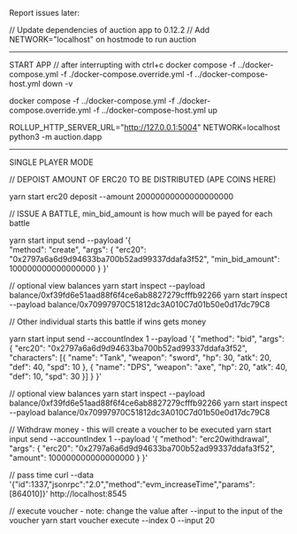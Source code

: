 Report issues later:

// Update dependencies of auction app to 0.12.2
// Add NETWORK="localhost" on hostmode to run auction

--------------------

START APP
// after interrupting with ctrl+c docker compose -f ../docker-compose.yml -f ./docker-compose.override.yml -f ../docker-compose-host.yml down -v

docker compose -f ../docker-compose.yml -f ./docker-compose.override.yml -f ../docker-compose-host.yml up

ROLLUP_HTTP_SERVER_URL="http://127.0.0.1:5004" NETWORK=localhost python3 -m auction.dapp

---------------------

SINGLE PLAYER MODE

// DEPOIST AMOUNT OF ERC20 TO BE DISTRIBUTED (APE COINS HERE)

yarn start erc20 deposit --amount 20000000000000000000


// ISSUE A BATTLE, min_bid_amount is how much will be payed for each battle

yarn start input send --payload '{                                                  
    "method": "create",
    "args": {
        "erc20": "0x2797a6a6d9d94633ba700b52ad99337ddafa3f52",
        "min_bid_amount": 100000000000000000
    }
}'

// optional view balances
yarn start inspect --payload  balance/0xf39fd6e51aad88f6f4ce6ab8827279cfffb92266
yarn start inspect --payload  balance/0x70997970C51812dc3A010C7d01b50e0d17dc79C8


// Other individual starts this battle if wins gets money

yarn start input send --accountIndex 1 --payload '{
    "method": "bid",
    "args": {
        "erc20": "0x2797a6a6d9d94633ba700b52ad99337ddafa3f52",
        "characters": [{
            "name": "Tank",
            "weapon": "sword",
            "hp": 30,
            "atk": 20,
            "def": 40,
            "spd": 10
        }, {
            "name": "DPS",
            "weapon": "axe",
            "hp": 20,
            "atk": 40,
            "def": 10,
            "spd": 30
        }]
    }
}'

// optional view balances
yarn start inspect --payload  balance/0xf39fd6e51aad88f6f4ce6ab8827279cfffb92266
yarn start inspect --payload  balance/0x70997970C51812dc3A010C7d01b50e0d17dc79C8

// Withdraw money - this will create a voucher to be executed
yarn start input send --accountIndex 1 --payload '{
    "method": "erc20withdrawal",
    "args": {
        "erc20": "0x2797a6a6d9d94633ba700b52ad99337ddafa3f52",
        "amount": 100000000000000000
    }
}'

// pass time
curl --data '{"id":1337,"jsonrpc":"2.0","method":"evm_increaseTime","params":[864010]}' http://localhost:8545

// execute voucher - note: change the value after --input to the input of the voucher
yarn start voucher execute --index 0 --input 20
